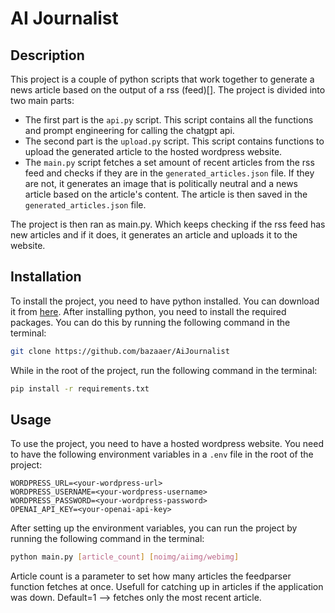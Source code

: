 # AI Journalist

## Description

This project is a couple of python scripts that work together to generate a news article based on the output of a rss (feed)[]. The project is divided into two main parts:

- The first part is the `api.py` script. This script contains all the functions and prompt engineering for calling the chatgpt api.
- The second part is the `upload.py` script. This script contains functions to upload the generated article to the hosted wordpress website.
- The `main.py` script fetches a set amount of recent articles from the rss feed and checks if they are in the `generated_articles.json` file. If they are not, it generates an image that is politically neutral and a news article based on the article's content. The article is then saved in the `generated_articles.json` file.

The project is then ran as main.py. Which keeps checking if the rss feed has new articles and if it does, it generates an article and uploads it to the website.

## Installation

To install the project, you need to have python installed. You can download it from [here](https://www.python.org/downloads/). After installing python, you need to install the required packages. You can do this by running the following command in the terminal:

```bash
git clone https://github.com/bazaaer/AiJournalist
```

While in the root of the project, run the following command in the terminal:

```bash
pip install -r requirements.txt
```

## Usage

To use the project, you need to have a hosted wordpress website. You need to have the following environment variables in a `.env` file in the root of the project:

```env
WORDPRESS_URL=<your-wordpress-url>
WORDPRESS_USERNAME=<your-wordpress-username>
WORDPRESS_PASSWORD=<your-wordpress-password>
OPENAI_API_KEY=<your-openai-api-key>
```

After setting up the environment variables, you can run the project by running the following command in the terminal:

```bash
python main.py [article_count] [noimg/aiimg/webimg]
```
Article count is a parameter to set how many articles the feedparser function fetches at once. Usefull for catching up in articles if the application was down. Default=1 --> fetches only the most recent article.
